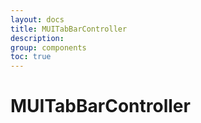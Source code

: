 ```yaml
---
layout: docs
title: MUITabBarController
description:
group: components
toc: true
---
```

# MUITabBarController

